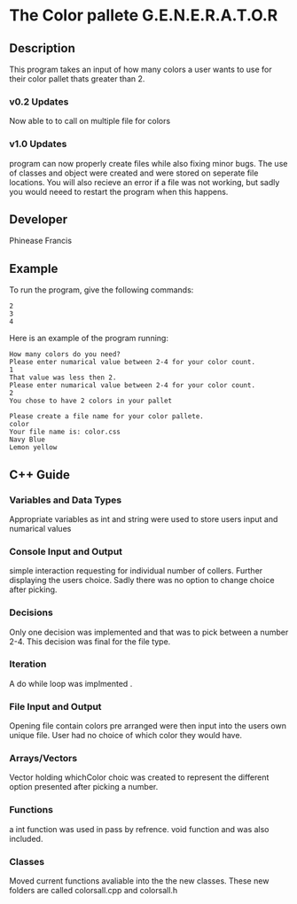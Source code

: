 # The Color pallete G.E.N.E.R.A.T.O.R

## Description

This program takes an input of how many colors a user wants to use for their color pallet thats greater than 2.

### v0.2 Updates

Now able to to call on multiple file for colors

### v1.0 Updates

program can now properly create files while also fixing minor bugs. The use of classes and object were created and were stored on seperate file locations. You will also recieve an error if a file was not working, but sadly you would neeed to restart the program when this happens.


## Developer

Phinease Francis

## Example

To run the program, give the following commands:

```
2
3
4

```

Here is an example of the program running:

```
How many colors do you need?
Please enter numarical value between 2-4 for your color count.
1
That value was less then 2.
Please enter numarical value between 2-4 for your color count.
2
You chose to have 2 colors in your pallet
 
Please create a file name for your color pallete.
color
Your file name is: color.css
Navy Blue
Lemon yellow 
```

## C++ Guide

### Variables and Data Types

Appropriate variables as int and string were used to store users input and numarical values

### Console Input and Output

simple interaction requesting for individual number of collers. Further displaying the users choice. Sadly there was no option to change choice after picking. 

### Decisions

Only one decision was implemented and that was to pick between a number 2-4. This decision was final for the file type.

### Iteration
A do while loop was implmented .

### File Input and Output

Opening file contain colors pre arranged were then input into the users own unique file. User had no choice of which color they would have.

### Arrays/Vectors

Vector holding whichColor choic was created to represent the different option presented after picking a number.

### Functions

a int function was used in pass by refrence. void function and was also included.

### Classes

Moved current functions avaliable into the the new classes. These new folders are called colorsall.cpp and colorsall.h
